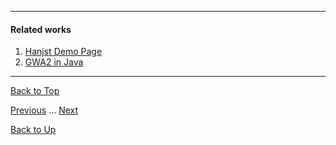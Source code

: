 


---

#### Related works

1. [Hanjst Demo Page](https://ufqi.com/dev/hanjst/)
2. [GWA2 in Java](https://github.com/wadelau/GWA2/)

---

[Back to Top](/hanjst/hanjst-ready-to-go)

[Previous](./hanst-cache) ... [Next](./hanjst-seo)

[Back to Up](/hanjst/index)
<!--stackedit_data:
eyJoaXN0b3J5IjpbLTQ0NzA3OTQ5OV19
-->